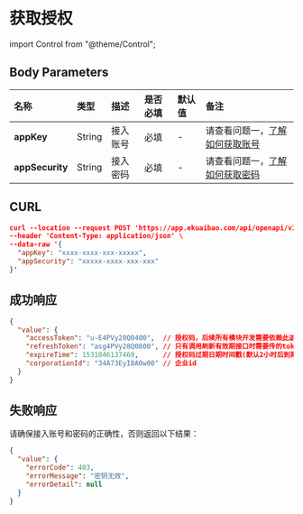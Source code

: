 # 获取授权

import Control from "@theme/Control";

<Control
  method="POST"
  url="/api/openapi/v1/auth/getAccessToken"
/>

## Body Parameters

| 名称 | 类型 | 描述 | 是否必填 | 默认值 | 备注 |
| :--- | :--- | :--- | :--- |:--- | :--- |
| **appKey**       | String | 接入账号 | 必填 | - | 请查看问题一，[了解如何获取账号](/docs/open-api/getting-started/question-answer) |
| **appSecurity**  | String | 接入密码 | 必填 | - | 请查看问题一，[了解如何获取密码](/docs/open-api/getting-started/question-answer) |

## CURL
```json
curl --location --request POST 'https://app.ekuaibao.com/api/openapi/v1/auth/getAccessToken' \
--header 'Content-Type: application/json' \
--data-raw '{
  "appKey": "xxxx-xxxx-xxx-xxxxx",
  "appSecurity": "xxxxx-xxxx-xxx-xxx"
}'
```

## 成功响应

```json
{
  "value": {
    "accessToken": "u-E4PVy28Q0400",  // 授权码，后续所有模块开发需要依赖此返回值
    "refreshToken": "asg4PVy28Q0800", // 只有调用刷新有效期接口时需要传的token
    "expireTime": 1531046137469,      // 授权码过期日期时间戳(默认2小时后到期)
    "corporationId": "34A73EyI8A0w00" // 企业id
  }
}
```

## 失败响应
请确保接入账号和密码的正确性，否则返回以下结果：
```json
{
  "value": {
    "errorCode": 403,
    "errorMessage": "密钥无效",
    "errorDetail": null
  }
}
```
